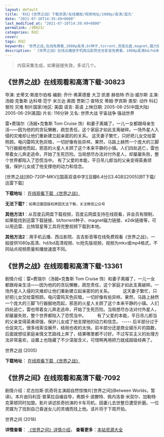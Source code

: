 ```yaml
---
layout: default
title: '科幻《世界之战》下载资源/在线播放/视频地址/1080p/高清/蓝光'
date: "2021-07-10T14:39:49+0800"
last_modified_at: "2021-07-10T14:39:49+0800"
permalink: /30823/
categories: 科幻
cover:
tags: 科幻
keywords: '世界之战,在线免费看,1080p高清,bt种子,torrent,百度云盘,magnet,磁力链,迅雷下载资源'
description: '《世界之战》在线云播放手机西瓜影院吉吉影音免费看，1080p高清bd/hd未删减完整版和tc抢先枪版，mkv/mp4格式，附带bt/torrent种子、magnet/磁力链、百度云盘、网盘资源迅雷下载链接'
---
```


>内容采集生成，如果链接失效，多试几个。


## 《世界之战》在线观看和高清下载-30823

导演: 史蒂文·斯皮尔伯格 编剧: 乔什·弗莱德曼 大卫·凯普 赫伯特·乔治·威尔斯 主演: 汤姆·克鲁斯 达科塔·范宁 米兰达·奥图 贾斯汀·查特文 蒂姆·罗宾斯 类型: 动作 科幻 冒险 灾难 制片国家/地区: 美国 语言: 英语 上映日期: 2005-08-25(中国大陆) 2005-06-29(美国) 片长: 116分钟 又名: 世界大战 宇宙战争 强战世界

雷•费瑞尔（汤姆•克鲁斯 Tom Cruise 饰）和妻子离婚了，一儿一女都跟母亲生活——因为他的的贪玩懒散，疏忽责任，这个家庭才如此支离破碎。一场外星人入侵的灾难却让他们重新建立起亲密的的关系。 这天妻子繁忙，只好把儿女交给雷照顾。电闪雷鸣天色灰暗，一切好像有些异样。果然，马路上赫然一个庞大的三脚飞行器掘地而起，邪恶的火星人关顾了这个本来平静的小镇。人们四处逃亡，雷也带着女儿奔走逃命，开始了生死历险。当局想尽办法对付外星人，却屡屡失败，整个世界都陷入了恐慌当中。 有了父爱的本能，平日吊儿郎当的父亲变得英勇顽强，保护儿女成了他支撑他的动力和信念。


[世界之战][BD-720P-MKV][国英双语中字][豆瓣6.4分][3.4GB][2005][BT下载/迅雷下载]

**下载地址**： [在线观看下载 《世界之战》](https://www.btdx8.com/torrent/war_of_the_worlds_2005.html) 


**无法下载?**：`如果迅雷因版权原因无法下载，关注微信公众号 `

**其他方法1**：从百度云网盘下载视频，百度云网盘支持在线观看，非会员有限制，如果能找到迅雷下载链接、bt/torrent种子、magnet磁力链接、e2dk链接等，可以用迅雷、比特彗星等工具将完整视频下载到本地。

**其他方法2**：用手机云播、西瓜影院、吉吉影音等在线免费观看《世界之战》，一般提供1080p高清、hd/bd高清视频、tc抢先版视频，视频为mkv或mp4格式，不同站点视频质量和播放速度不同。


## 《世界之战》在线观看和高清下载-13361

剧情介绍：雷•费瑞尔（汤姆•克鲁斯 Tom Cruise 饰）和妻子离婚了，一儿一女都跟母亲生活——因为他的的贪玩懒散，疏忽责任，这个家庭才如此支离破碎。一场外星人入侵的灾难却让他们重新建立起亲密的的关系。  　　这天妻子繁忙，只好把儿女交给雷照顾。电闪雷鸣天色灰暗，一切好像有些异样。果然，马路上赫然一个庞大的三脚飞行器掘地而起，邪恶的火星人关顾了这个本来平静的小镇。人们四处逃亡，雷也带着女儿奔走逃命，开始了生死历险。当局想尽办法对付外星人，却屡屡失败，整个世界都陷入了恐慌当中。  　　有了父爱的本能，平日吊儿郎当的父亲变得英勇顽强，保护儿女成了他支撑他的动力和信念。 ----- 后半部分过于仓促突兀，很多线索没展开，结局也收的太快。前半部分还是商业娱乐片的路数，后面就想往家庭亲情文艺路线上奔了，结果哪里都不讨好。不过写实主义的处理方法非常喜欢，设置上也隐藏了不少深层含义，可惜啊再用把力就成超级经典了。


世界之战 (2005)

**下载地址**： [在线观看下载 《世界之战》](https://www.btbtdy.me/btdy/dy5829.html) 


## 《世界之间》在线观看和高清下载-7092

剧情介绍：尼古拉斯·凯奇将主演超自然惊悚片[世界之间](Between Worlds，暂译)。本片由玛利亚·普莱拉自编自导，弗朗卡·波滕特、佩内洛普·米契尔、加勒特·克莱顿同时加盟。影片讲述凯奇扮演的卡车司机，因妻儿去世整日遭受折磨。一位灵媒为了找到自己昏迷女儿的灵魂而找上他。该片将于下周开拍。


世界之间 (2018)

**详情查看**： [《世界之间》详情介绍](/movie/7092/)， **查看更多**：[本站资源大全](/movie/t/all/)

